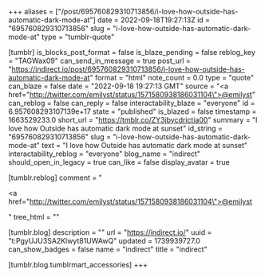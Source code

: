+++
aliases = ["/post/695760829310713856/i-love-how-outside-has-automatic-dark-mode-at"]
date = 2022-09-18T19:27:13Z
id = "695760829310713856"
slug = "i-love-how-outside-has-automatic-dark-mode-at"
type = "tumblr-quote"

[tumblr]
is_blocks_post_format = false
is_blaze_pending = false
reblog_key = "TAGWax09"
can_send_in_message = true
post_url = "https://indirect.io/post/695760829310713856/i-love-how-outside-has-automatic-dark-mode-at"
format = "html"
note_count = 0.0
type = "quote"
can_blaze = false
date = "2022-09-18 19:27:13 GMT"
source = "<a href=\"http://twitter.com/emilyst/status/1571580938186031104\">@emilyst</a>"
can_reblog = false
can_reply = false
interactability_blaze = "everyone"
id = 6.957608293107139e+17
state = "published"
is_blazed = false
timestamp = 1663529233.0
short_url = "https://tmblr.co/ZY3jbycdrictia00"
summary = "I love how Outside has automatic dark mode at sunset"
id_string = "695760829310713856"
slug = "i-love-how-outside-has-automatic-dark-mode-at"
text = "I love how Outside has automatic dark mode at sunset"
interactability_reblog = "everyone"
blog_name = "indirect"
should_open_in_legacy = true
can_like = false
display_avatar = true

[tumblr.reblog]
comment = "<p><a href=\"http://twitter.com/emilyst/status/1571580938186031104\">@emilyst</a></p>"
tree_html = ""

[tumblr.blog]
description = ""
url = "https://indirect.io/"
uuid = "t:PgyUJU3SA2Klwyt81UWAwQ"
updated = 1739939727.0
can_show_badges = false
name = "indirect"
title = "indirect"

[tumblr.blog.tumblrmart_accessories]
+++
